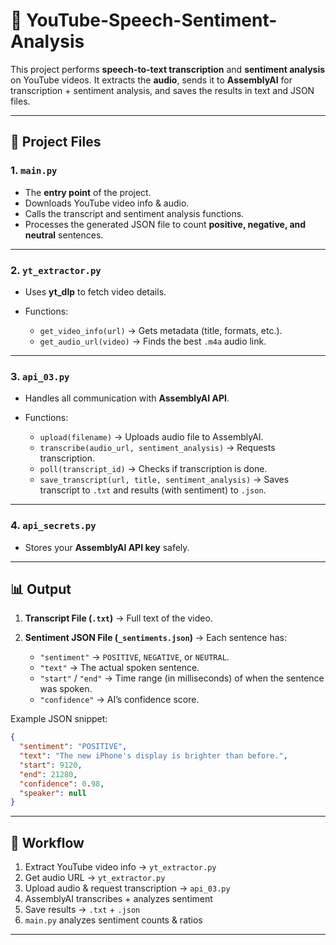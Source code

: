 # 🎯 YouTube-Speech-Sentiment-Analysis

This project performs **speech-to-text transcription** and **sentiment analysis** on YouTube videos.
It extracts the **audio**, sends it to **AssemblyAI** for transcription + sentiment analysis, and saves the results in text and JSON files.

---

## 📂 Project Files

### 1. `main.py`

* The **entry point** of the project.
* Downloads YouTube video info & audio.
* Calls the transcript and sentiment analysis functions.
* Processes the generated JSON file to count **positive, negative, and neutral** sentences.

---

### 2. `yt_extractor.py`

* Uses **yt\_dlp** to fetch video details.
* Functions:

  * `get_video_info(url)` → Gets metadata (title, formats, etc.).
  * `get_audio_url(video)` → Finds the best `.m4a` audio link.

---

### 3. `api_03.py`

* Handles all communication with **AssemblyAI API**.
* Functions:

  * `upload(filename)` → Uploads audio file to AssemblyAI.
  * `transcribe(audio_url, sentiment_analysis)` → Requests transcription.
  * `poll(transcript_id)` → Checks if transcription is done.
  * `save_transcript(url, title, sentiment_analysis)` → Saves transcript to `.txt` and results (with sentiment) to `.json`.

---

### 4. `api_secrets.py`

* Stores your **AssemblyAI API key** safely.

---

## 📊 Output

1. **Transcript File (`.txt`)** → Full text of the video.
2. **Sentiment JSON File (`_sentiments.json`)** → Each sentence has:

   * `"sentiment"` → `POSITIVE`, `NEGATIVE`, or `NEUTRAL`.
   * `"text"` → The actual spoken sentence.
   * `"start"` / `"end"` → Time range (in milliseconds) of when the sentence was spoken.
   * `"confidence"` → AI’s confidence score.

Example JSON snippet:

```json
{
  "sentiment": "POSITIVE",
  "text": "The new iPhone's display is brighter than before.",
  "start": 9120,
  "end": 21280,
  "confidence": 0.98,
  "speaker": null
}
```

---

## 🔄 Workflow

1. Extract YouTube video info → `yt_extractor.py`
2. Get audio URL → `yt_extractor.py`
3. Upload audio & request transcription → `api_03.py`
4. AssemblyAI transcribes + analyzes sentiment
5. Save results → `.txt` + `.json`
6. `main.py` analyzes sentiment counts & ratios

---
